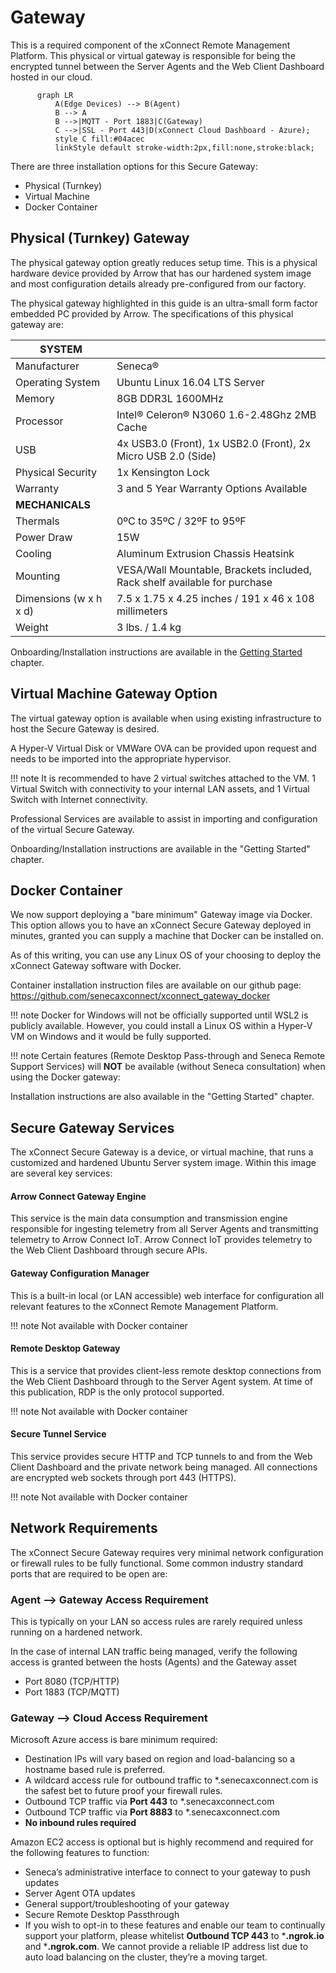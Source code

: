 # Gateway

This is a required component of the xConnect Remote Management Platform. This physical or
virtual gateway is responsible for being the encrypted tunnel between the Server Agents and the
Web Client Dashboard hosted in our cloud.

```mermaid
      graph LR
          A(Edge Devices) --> B(Agent)
          B --> A
          B -->|MQTT - Port 1883|C(Gateway)
          C -->|SSL - Port 443|D(xConnect Cloud Dashboard - Azure);
          style C fill:#04acec
          linkStyle default stroke-width:2px,fill:none,stroke:black;
```

There are three installation options for this Secure Gateway:

- Physical (Turnkey)
- Virtual Machine
- Docker Container

## Physical (Turnkey) Gateway 
The physical gateway option greatly reduces setup time. This is a physical hardware device
provided by Arrow that has our hardened system image and most configuration details already
pre-configured from our factory.

The physical gateway highlighted in this guide is an ultra-small form factor embedded PC
provided by Arrow. The specifications of this physical gateway are:

| **SYSTEM**              |                                                                           |
|-------------------------|---------------------------------------------------------------------------|
| Manufacturer            | Seneca®                                                                   |
| Operating System        | Ubuntu Linux 16.04 LTS Server                                             |
| Memory                  | 8GB DDR3L 1600MHz                                                         |
| Processor               | Intel® Celeron® N3060 1.6-2.48Ghz 2MB Cache                               |
| USB                     | 4x USB3.0 (Front), 1x USB2.0 (Front), 2x Micro USB 2.0 (Side)             |
| Physical Security       | 1x Kensington Lock                                                        |
| Warranty                | 3 and 5 Year Warranty Options Available                                   |
| **MECHANICALS**             |                                                                           |
| Thermals                | 0ºC to 35ºC / 32ºF to 95ºF                                                |
| Power Draw              | 15W                                                                       |
| Cooling                 | Aluminum Extrusion Chassis Heatsink                                       |
| Mounting                | VESA/Wall Mountable, Brackets included, Rack shelf available for purchase |
| Dimensions (w x h x d)  | 7.5 x 1.75 x 4.25 inches / 191 x 46 x 108 millimeters                     |
| Weight                  | 3 lbs. / 1.4 kg                                                           |

Onboarding/Installation instructions are available in the [Getting Started](/xconnect_docs/Getting_Started) chapter. 

## Virtual Machine Gateway Option
The virtual gateway option is available when using existing infrastructure to host the Secure
Gateway is desired.

A Hyper-V Virtual Disk or VMWare OVA can be provided upon request and needs to be imported into the
 appropriate hypervisor. 
 
!!! note
    It is recommended to have 2 virtual switches attached to the VM. 1 Virtual Switch with connectivity
    to your internal LAN assets, and 1 Virtual Switch with Internet connectivity.

Professional Services are available to assist in importing and configuration of the virtual Secure
Gateway.

Onboarding/Installation instructions are available in the "Getting Started" chapter. 

## Docker Container

We now support deploying a "bare minimum" Gateway image via Docker. This option allows you to have 
an xConnect Secure Gateway deployed in minutes, granted you can supply a machine that Docker can be installed on.

As of this writing, you can use any Linux OS of your choosing to deploy the xConnect Gateway software with Docker.

Container installation instruction files are available on our github page:
<https://github.com/senecaxconnect/xconnect_gateway_docker>

!!! note
    Docker for Windows will not be officially supported until WSL2 is publicly available. However,
    you could install a Linux OS within a Hyper-V VM on Windows and it would be fully supported.

!!! note
    Certain features (Remote Desktop Pass-through and Seneca Remote Support Services) will **NOT** be available 
    (without Seneca consultation) when using the Docker gateway:

Installation instructions are also available in the "Getting Started" chapter. 

## Secure Gateway Services
The xConnect Secure Gateway is a device, or virtual machine, that runs a customized and
hardened Ubuntu Server system image. Within this image are several key services:

#### Arrow Connect Gateway Engine
This service is the main data consumption and transmission engine responsible for
ingesting telemetry from all Server Agents and transmitting telemetry to Arrow Connect
IoT. Arrow Connect IoT provides telemetry to the Web Client Dashboard through secure
APIs.

#### Gateway Configuration Manager
This is a built-in local (or LAN accessible) web interface for configuration all relevant
features to the xConnect Remote Management Platform.

!!! note
    Not available with Docker container

#### Remote Desktop Gateway
This is a service that provides client-less remote desktop connections from the Web
Client Dashboard through to the Server Agent system. At time of this publication, RDP is
the only protocol supported.

!!! note
    Not available with Docker container

#### Secure Tunnel Service
This service provides secure HTTP and TCP tunnels to and from the Web Client
Dashboard and the private network being managed. All connections are encrypted web
sockets through port 443 (HTTPS).

!!! note
    Not available with Docker container

## Network Requirements
The xConnect Secure Gateway requires very minimal network configuration or firewall rules to
be fully functional. Some common industry standard ports that are required to be open are:

### Agent --> Gateway Access Requirement
This is typically on your LAN so access rules are rarely required unless running on a hardened network.

In the case of internal LAN traffic being managed, verify the following access is granted between 
the hosts (Agents) and the Gateway asset
- Port 8080 (TCP/HTTP)
- Port 1883 (TCP/MQTT)

### Gateway --> Cloud Access Requirement

Microsoft Azure access is bare minimum required:
- Destination IPs will vary based on region and load-balancing so a hostname based rule is preferred.
- A wildcard access rule for outbound traffic to *.senecaxconnect.com is the safest bet to future proof your firewall rules.
- Outbound TCP traffic via **Port 443** to *.senecaxconnect.com
- Outbound TCP traffic via **Port 8883** to *.senecaxconnect.com
- **No inbound rules required** 
                                                                            
Amazon EC2 access is optional but is highly recommend and required for the following features to function:
- Seneca’s administrative interface to connect to your gateway to push updates
- Server Agent OTA updates
- General support/troubleshooting of your gateway
- Secure Remote Desktop Passthrough
- If you wish to opt-in to these features and enable our team to continually support your platform, 
please whitelist **Outbound TCP 443** to ***.ngrok.io** and ***.ngrok.com**. 
We cannot provide a reliable IP address list due to auto load balancing on the cluster, 
they’re a moving target.